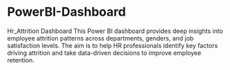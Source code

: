 # PowerBI-Dashboard
Hr_Attrition Dashboard
This Power BI dashboard provides deep insights into employee attrition patterns across departments, genders, and job satisfaction levels. The aim is to help HR professionals identify key factors driving attrition and take data-driven decisions to improve employee retention.
